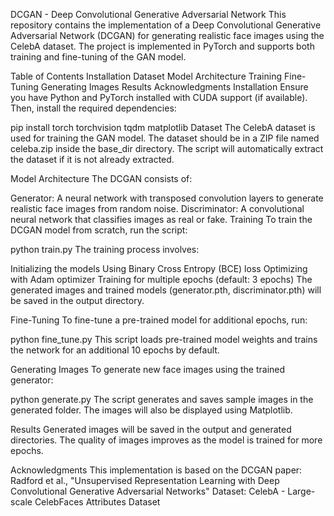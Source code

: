 DCGAN - Deep Convolutional Generative Adversarial Network
This repository contains the implementation of a Deep Convolutional Generative Adversarial Network (DCGAN) for generating realistic face images using the CelebA dataset. The project is implemented in PyTorch and supports both training and fine-tuning of the GAN model.

Table of Contents
Installation
Dataset
Model Architecture
Training
Fine-Tuning
Generating Images
Results
Acknowledgments
Installation
Ensure you have Python and PyTorch installed with CUDA support (if available). Then, install the required dependencies:

pip install torch torchvision tqdm matplotlib
Dataset
The CelebA dataset is used for training the GAN model. The dataset should be in a ZIP file named celeba.zip inside the base_dir directory. The script will automatically extract the dataset if it is not already extracted.

Model Architecture
The DCGAN consists of:

Generator: A neural network with transposed convolution layers to generate realistic face images from random noise.
Discriminator: A convolutional neural network that classifies images as real or fake.
Training
To train the DCGAN model from scratch, run the script:

python train.py
The training process involves:

Initializing the models
Using Binary Cross Entropy (BCE) loss
Optimizing with Adam optimizer
Training for multiple epochs (default: 3 epochs)
The generated images and trained models (generator.pth, discriminator.pth) will be saved in the output directory.

Fine-Tuning
To fine-tune a pre-trained model for additional epochs, run:

python fine_tune.py
This script loads pre-trained model weights and trains the network for an additional 10 epochs by default.

Generating Images
To generate new face images using the trained generator:

python generate.py
The script generates and saves sample images in the generated folder. The images will also be displayed using Matplotlib.

Results
Generated images will be saved in the output and generated directories. The quality of images improves as the model is trained for more epochs.

Acknowledgments
This implementation is based on the DCGAN paper: Radford et al., "Unsupervised Representation Learning with Deep Convolutional Generative Adversarial Networks"
Dataset: CelebA - Large-scale CelebFaces Attributes Dataset

